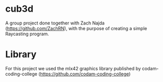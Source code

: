 # cub3d
A group project done together with Zach Najda (https://github.com/ZachRN), with the purpose of creating a simple Raycasting program.

# Library
For this project we used the mlx42 graphics library published by codam-coding-college (https://github.com/codam-coding-college)
